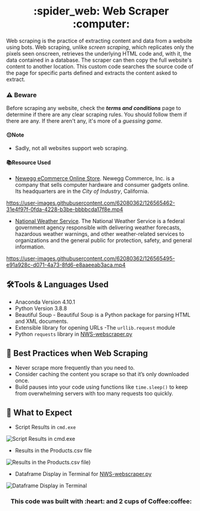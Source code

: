 <h1 align="center">:spider_web: Web Scraper :computer:</h1>

Web scraping is the practice of extracting content and data from a website using bots. Web scraping, unlike *screen scraping*, which replicates only the pixels seen onscreen, retrieves the underlying HTML code and, with it, the data contained in a database. The scraper can then copy the full website's content to another location. This custom code searches the source code of the page for specific parts defined and extracts the content asked to extract.

### :warning: Beware
Before scraping any website, check the **_terms and conditions_** page to determine if there are any clear scraping rules. You should follow them if there are any. If there aren't any, it's more of a _guessing game._

#### :pensive:Note
- Sadly, not all websites support web scraping.

#### :books:Resource Used
- [Newegg eCommerce Online Store](https://www.newegg.com/Video-Cards-Video-Devices/Category/ID-38?cm_sp=Tab_Components_3-_-visnav-_-Video-Graphic-Devices_2). Newegg Commerce, Inc. is a company that sells computer hardware and consumer gadgets online. Its headquarters are in the *City of Industry*, California.


https://user-images.githubusercontent.com/62080362/126565462-31e4f97f-0fda-4228-b3be-bbbbcda17f8e.mp4


- [National Weather Service](https://forecast.weather.gov/MapClick.php?lat=37.7772&lon=-122.4168). The National Weather Service is a federal government agency responsible with delivering weather forecasts, hazardous weather warnings, and other weather-related services to organizations and the general public for protection, safety, and general information.


https://user-images.githubusercontent.com/62080362/126565495-e91a928c-d071-4a73-8fd6-e8aaeeab3aca.mp4


## :hammer_and_wrench:Tools & Languages Used
- Anaconda Version 4.10.1
- Python Version 3.8.8
- Beautiful Soup - Beautiful Soup is a Python package for parsing HTML and XML documents.
- Extensible library for opening URLs -The `urllib.request` module
- Python `requests` library in [NWS-webscraper.py](https://github.com/xblainm/Webscraper/blob/main/NWS-webscraper.py)

## :high_brightness: Best Practices when Web Scraping
- Never scrape more frequently than you need to.
- Consider caching the content you scrape so that it’s only downloaded once.
- Build pauses into your code using functions like `time.sleep()` to keep from overwhelming servers with too many requests too quickly.

## :electric_plug: What to Expect
- Script Results in `cmd.exe`

![Script Results in cmd.exe](https://user-images.githubusercontent.com/62080362/126538158-a6d698d6-c2a2-41b7-a7d8-420fa223ba83.png)

- Results in the Products.csv file

![Results in the Products.csv file)](https://user-images.githubusercontent.com/62080362/126538429-63c1468c-18f2-41ec-82a2-36a7ac069e4c.png)

- Dataframe Display in Terminal for [NWS-webscraper.py](https://github.com/xblainm/Webscraper/blob/main/NWS-webscraper.py)

![Dataframe Display in Terminal](https://user-images.githubusercontent.com/62080362/126562631-6636e9c0-196c-4b09-b0cb-1dfec8573a72.png)


<h3 align="center"> This code was built with :heart: and 2 cups of Coffee:coffee:</h3>
